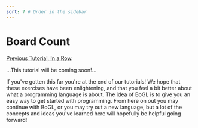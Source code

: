 ```yaml
---
sort: 7 # Order in the sidebar
---
```


# Board Count

[Previous Tutorial, In a Row](InARow).

...This tutorial will be coming soon!...

If you've gotten this far you're at the end of our tutorials! We hope that these exercises have been enlightening, and that you feel a bit better about what a programming language is about. The idea of BoGL is to give you an easy way to get started with programming. From here on out you may continue with BoGL, or you may try out a new language, but a lot of the concepts and ideas you've learned here will hopefully be helpful going forward!
